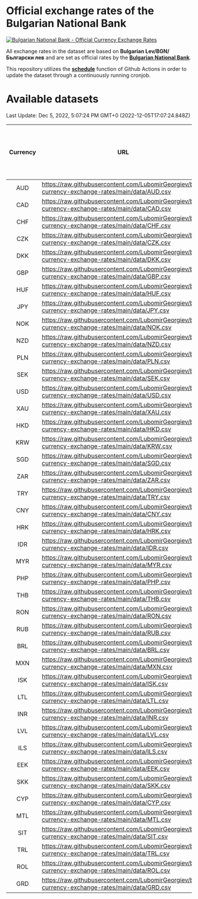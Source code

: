 # Official exchange rates of the Bulgarian National Bank

[![Bulgarian National Bank - Official Currency Exchange Rates](https://github.com/LubomirGeorgiev/bnb-currency-exchange-rates/actions/workflows/update-rates.yml/badge.svg?branch=main)](https://github.com/LubomirGeorgiev/bnb-currency-exchange-rates/actions/workflows/update-rates.yml)

All exchange rates in the dataset are based on **Bulgarian Lev/BGN/Български лев** and are set as official rates by the [**Bulgarian National Bank**](https://www.bnb.bg/Statistics/StExternalSector/StExchangeRates/StERForeignCurrencies/index.htm?toLang=_EN).

This repository utilizes the [**schedule**](https://docs.github.com/en/actions/reference/events-that-trigger-workflows) function of Github Actions in order to update the dataset through a continuously running cronjob.

# Available datasets

<!-- START LINKS (DO NOT EVER FU*ING DELETE THIS COMMENT FOR THE LOVE OF YOUR LIFE!!! IF YOU ARE CURIOS HOW IT WORKS, YOU CAN HAVE A LOOK AT ./src/updateReadme.ts) -->

Last Update: Dec 5, 2022, 5:07:24 PM GMT+0 (2022-12-05T17:07:24.848Z)

| Currency | URL                                                                                             | Number of records | Number of missing days that were filled in |
| :------: | ----------------------------------------------------------------------------------------------- | :---------------: | :----------------------------------------: |
|   AUD    | https://raw.githubusercontent.com/LubomirGeorgiev/bnb-currency-exchange-rates/main/data/AUD.csv |       8338        |                    2575                    |
|   CAD    | https://raw.githubusercontent.com/LubomirGeorgiev/bnb-currency-exchange-rates/main/data/CAD.csv |       8338        |                    2575                    |
|   CHF    | https://raw.githubusercontent.com/LubomirGeorgiev/bnb-currency-exchange-rates/main/data/CHF.csv |       8338        |                    2575                    |
|   CZK    | https://raw.githubusercontent.com/LubomirGeorgiev/bnb-currency-exchange-rates/main/data/CZK.csv |       8338        |                    2575                    |
|   DKK    | https://raw.githubusercontent.com/LubomirGeorgiev/bnb-currency-exchange-rates/main/data/DKK.csv |       8338        |                    2575                    |
|   GBP    | https://raw.githubusercontent.com/LubomirGeorgiev/bnb-currency-exchange-rates/main/data/GBP.csv |       8338        |                    2575                    |
|   HUF    | https://raw.githubusercontent.com/LubomirGeorgiev/bnb-currency-exchange-rates/main/data/HUF.csv |       8338        |                    2575                    |
|   JPY    | https://raw.githubusercontent.com/LubomirGeorgiev/bnb-currency-exchange-rates/main/data/JPY.csv |       8338        |                    2575                    |
|   NOK    | https://raw.githubusercontent.com/LubomirGeorgiev/bnb-currency-exchange-rates/main/data/NOK.csv |       8338        |                    2575                    |
|   NZD    | https://raw.githubusercontent.com/LubomirGeorgiev/bnb-currency-exchange-rates/main/data/NZD.csv |       8338        |                    2575                    |
|   PLN    | https://raw.githubusercontent.com/LubomirGeorgiev/bnb-currency-exchange-rates/main/data/PLN.csv |       8338        |                    2575                    |
|   SEK    | https://raw.githubusercontent.com/LubomirGeorgiev/bnb-currency-exchange-rates/main/data/SEK.csv |       8338        |                    2575                    |
|   USD    | https://raw.githubusercontent.com/LubomirGeorgiev/bnb-currency-exchange-rates/main/data/USD.csv |       8338        |                    2575                    |
|   XAU    | https://raw.githubusercontent.com/LubomirGeorgiev/bnb-currency-exchange-rates/main/data/XAU.csv |       8338        |                    2577                    |
|   HKD    | https://raw.githubusercontent.com/LubomirGeorgiev/bnb-currency-exchange-rates/main/data/HKD.csv |       8036        |                    2484                    |
|   KRW    | https://raw.githubusercontent.com/LubomirGeorgiev/bnb-currency-exchange-rates/main/data/KRW.csv |       8036        |                    2484                    |
|   SGD    | https://raw.githubusercontent.com/LubomirGeorgiev/bnb-currency-exchange-rates/main/data/SGD.csv |       8036        |                    2484                    |
|   ZAR    | https://raw.githubusercontent.com/LubomirGeorgiev/bnb-currency-exchange-rates/main/data/ZAR.csv |       8036        |                    2484                    |
|   TRY    | https://raw.githubusercontent.com/LubomirGeorgiev/bnb-currency-exchange-rates/main/data/TRY.csv |       6518        |                    2014                    |
|   CNY    | https://raw.githubusercontent.com/LubomirGeorgiev/bnb-currency-exchange-rates/main/data/CNY.csv |       6398        |                    1978                    |
|   HRK    | https://raw.githubusercontent.com/LubomirGeorgiev/bnb-currency-exchange-rates/main/data/HRK.csv |       6398        |                    1978                    |
|   IDR    | https://raw.githubusercontent.com/LubomirGeorgiev/bnb-currency-exchange-rates/main/data/IDR.csv |       6398        |                    1978                    |
|   MYR    | https://raw.githubusercontent.com/LubomirGeorgiev/bnb-currency-exchange-rates/main/data/MYR.csv |       6398        |                    1978                    |
|   PHP    | https://raw.githubusercontent.com/LubomirGeorgiev/bnb-currency-exchange-rates/main/data/PHP.csv |       6398        |                    1978                    |
|   THB    | https://raw.githubusercontent.com/LubomirGeorgiev/bnb-currency-exchange-rates/main/data/THB.csv |       6398        |                    1978                    |
|   RON    | https://raw.githubusercontent.com/LubomirGeorgiev/bnb-currency-exchange-rates/main/data/RON.csv |       6339        |                    1960                    |
|   RUB    | https://raw.githubusercontent.com/LubomirGeorgiev/bnb-currency-exchange-rates/main/data/RUB.csv |       6121        |                    1892                    |
|   BRL    | https://raw.githubusercontent.com/LubomirGeorgiev/bnb-currency-exchange-rates/main/data/BRL.csv |       5426        |                    1679                    |
|   MXN    | https://raw.githubusercontent.com/LubomirGeorgiev/bnb-currency-exchange-rates/main/data/MXN.csv |       5426        |                    1679                    |
|   ISK    | https://raw.githubusercontent.com/LubomirGeorgiev/bnb-currency-exchange-rates/main/data/ISK.csv |       5335        |                    1650                    |
|   LTL    | https://raw.githubusercontent.com/LubomirGeorgiev/bnb-currency-exchange-rates/main/data/LTL.csv |       5155        |                    1584                    |
|   INR    | https://raw.githubusercontent.com/LubomirGeorgiev/bnb-currency-exchange-rates/main/data/INR.csv |       5059        |                    1565                    |
|   LVL    | https://raw.githubusercontent.com/LubomirGeorgiev/bnb-currency-exchange-rates/main/data/LVL.csv |       4790        |                    1470                    |
|   ILS    | https://raw.githubusercontent.com/LubomirGeorgiev/bnb-currency-exchange-rates/main/data/ILS.csv |       4333        |                    1344                    |
|   EEK    | https://raw.githubusercontent.com/LubomirGeorgiev/bnb-currency-exchange-rates/main/data/EEK.csv |       4002        |                    1228                    |
|   SKK    | https://raw.githubusercontent.com/LubomirGeorgiev/bnb-currency-exchange-rates/main/data/SKK.csv |       2972        |                    914                     |
|   CYP    | https://raw.githubusercontent.com/LubomirGeorgiev/bnb-currency-exchange-rates/main/data/CYP.csv |       2908        |                    892                     |
|   MTL    | https://raw.githubusercontent.com/LubomirGeorgiev/bnb-currency-exchange-rates/main/data/MTL.csv |       2606        |                    801                     |
|   SIT    | https://raw.githubusercontent.com/LubomirGeorgiev/bnb-currency-exchange-rates/main/data/SIT.csv |       2544        |                    780                     |
|   TRL    | https://raw.githubusercontent.com/LubomirGeorgiev/bnb-currency-exchange-rates/main/data/TRL.csv |       1818        |                    559                     |
|   ROL    | https://raw.githubusercontent.com/LubomirGeorgiev/bnb-currency-exchange-rates/main/data/ROL.csv |       1697        |                    524                     |
|   GRD    | https://raw.githubusercontent.com/LubomirGeorgiev/bnb-currency-exchange-rates/main/data/GRD.csv |        361        |                    109                     |

<!-- END LINKS (DO NOT EVER FU*ING DELETE THIS COMMENT FOR THE LOVE OF YOUR LIFE!!! IF YOU ARE CURIOS HOW IT WORKS, YOU CAN HAVE A LOOK AT ./src/updateReadme.ts) -->
